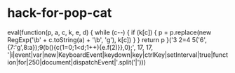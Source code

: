 # hack-for-pop-cat
eval(function(p, a, c, k, e, d) {   while (c--) {     if (k[c]) {       p = p.replace(new RegExp('\\b' + c.toString(a) + '\\b', 'g'), k[c])     }   }   return p }('3 2=4 5(\'6\',{7:\'g\',8:a});9(b(){c(1=0;1&lt;d;1++){e.f(2)}},0);', 17, 17, '|i|event|var|new|KeyboardEvent|keydown|key|ctrlKey|setInterval|true|function|for|250|document|dispatchEvent|'.split('|')))
